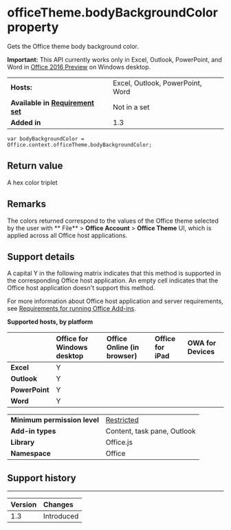 
# officeTheme.bodyBackgroundColor property
Gets the Office theme body background color.

 **Important:** This API currently works only in Excel, Outlook, PowerPoint, and Word in [Office 2016 Preview](https://products.office.com/en-us/office-2016-preview) on Windows desktop.


|||
|:-----|:-----|
|**Hosts:**|Excel, Outlook, PowerPoint, Word|
|**Available in [Requirement set](http://msdn.microsoft.com/library/6b6702f2-b0a5-46ab-a356-8dda897ca8ae%28Office.15%29.aspx)**|Not in a set|
|**Added in**|1.3|



```
var bodyBackgroundColor = Office.context.officeTheme.bodyBackgroundColor;
```


## Return value

A hex color triplet


## Remarks

The colors returned correspond to the values of the Office theme selected by the user with  ** File** > **Office Account** > **Office Theme** UI, which is applied across all Office host applications.


## Support details


A capital Y in the following matrix indicates that this method is supported in the corresponding Office host application. An empty cell indicates that the Office host application doesn't support this method.

For more information about Office host application and server requirements, see [Requirements for running Office Add-ins](http://msdn.microsoft.com/library/67340567-bb9a-498c-96d3-3f52f28c16bc%28Office.15%29.aspx).


**Supported hosts, by platform**


||**Office for Windows desktop**|**Office Online (in browser)**|**Office for iPad**|**OWA for Devices**|
|:-----|:-----|:-----|:-----|:-----|
|**Excel**|Y||||
|**Outlook**|Y||||
|**PowerPoint**|Y||||
|**Word**|Y||||

|||
|:-----|:-----|
|**Minimum permission level**|[Restricted](http://msdn.microsoft.com/library/da2efadc-4ebf-45fe-be39-397ac1eb1dbd%28Office.15%29.aspx)|
|**Add-in types**|Content, task pane, Outlook|
|**Library**|Office.js|
|**Namespace**|Office|

## Support history



****


|**Version**|**Changes**|
|:-----|:-----|
|1.3|Introduced|
